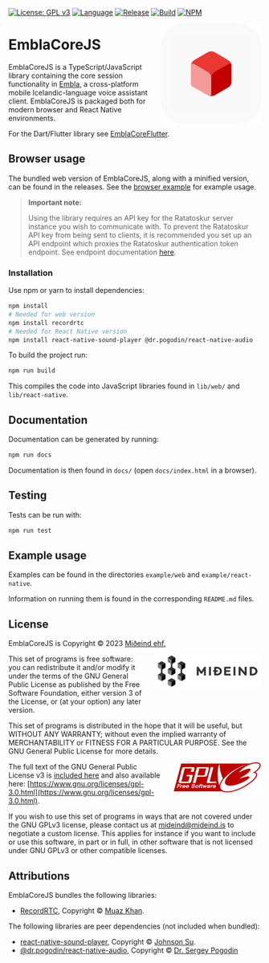 [![License: GPL v3](https://img.shields.io/badge/License-GPLv3-blue.svg)](https://www.gnu.org/licenses/gpl-3.0)
[![Language](https://img.shields.io/badge/language-javascript-yellow)]()
[![Release](https://shields.io/github/v/release/mideind/EmblaCoreJS?display_name=tag)]()
[![Build](https://github.com/mideind/EmblaCoreJS/actions/workflows/main.yml/badge.svg)]()
[![NPM](https://img.shields.io/npm/v/@mideind/embla-core.svg?logo=npm)](https://www.npmjs.com/package/@mideind/embla-core)

<img src="./img/emblacore_icon.png" align="right" width="200" height="200" style="margin-left:20px;">

# EmblaCoreJS

EmblaCoreJS is a TypeScript/JavaScript library containing the core session functionality in [Embla](https://github.com/mideind/EmblaFlutterApp), a cross-platform mobile Icelandic-language voice assistant client. EmblaCoreJS is packaged both for modern browser and React Native environments.

For the Dart/Flutter library see [EmblaCoreFlutter](https://github.com/mideind/EmblaCoreFlutter).

## Browser usage

The bundled web version of EmblaCoreJS, along with a minified version, can be found in the releases.
See the [browser example](./example/web/README.md) for example usage.

> **Important note:**
>
> Using the library requires an API key for the Ratatoskur server instance you wish to communicate with.
> To prevent the Ratatoskur API key from being sent to clients, it is recommended you set up an API endpoint which
> proxies the Ratatoskur authentication token endpoint. See endpoint documentation [here](https://api.greynir.is/docs).

### Installation

Use npm or yarn to install dependencies:

```sh
npm install
# Needed for web version
npm install recordrtc
# Needed for React Native version
npm install react-native-sound-player @dr.pogodin/react-native-audio
```

To build the project run:

```sh
npm run build
```

This compiles the code into JavaScript libraries found in `lib/web/` and `lib/react-native`.

## Documentation

Documentation can be generated by running:

```sh
npm run docs
```

Documentation is then found in `docs/` (open `docs/index.html` in a browser).

## Testing

Tests can be run with:

```bash
npm run test
```

## Example usage

Examples can be found in the directories `example/web` and `example/react-native`.

Information on running them is found in the corresponding `README.md` files.

## License

EmblaCoreJS is Copyright &copy; 2023 [Miðeind ehf.](https://mideind.is)

<a href="https://mideind.is"><img src="./img/mideind_logo.png" alt="Miðeind ehf."
width="214" height="66" align="right" style="margin-left:20px; margin-bottom: 20px;"></a>

This set of programs is free software: you can redistribute it and/or modify it
under the terms of the GNU General Public License as published by the Free
Software Foundation, either version 3 of the License, or (at your option) any later
version.

This set of programs is distributed in the hope that it will be useful, but WITHOUT
ANY WARRANTY; without even the implied warranty of MERCHANTABILITY or FITNESS FOR
A PARTICULAR PURPOSE. See the GNU General Public License for more details.

<a href="https://www.gnu.org/licenses/gpl-3.0.html"><img src="./img/GPLv3.png"
align="right" style="margin-left:15px;" width="180" height="60"></a>

The full text of the GNU General Public License v3 is
[included here](./LICENSE)
and also available here:
[https://www.gnu.org/licenses/gpl-3.0.html](https://www.gnu.org/licenses/gpl-3.0.html).

If you wish to use this set of programs in ways that are not covered under the
GNU GPLv3 license, please contact us at [mideind@mideind.is](mailto:mideind@mideind.is)
to negotiate a custom license. This applies for instance if you want to include or use
this software, in part or in full, in other software that is not licensed under
GNU GPLv3 or other compatible licenses.

## Attributions

EmblaCoreJS bundles the following libraries:

-   [RecordRTC](http://recordrtc.org/), Copyright &copy; [Muaz Khan](https://github.com/muaz-khan).

The following libraries are peer dependencies (not included when bundled):

-   [react-native-sound-player](https://github.com/johnsonsu/react-native-sound-player), Copyright &copy; [Johnson Su](https://github.com/johnsonsu).
-   [@dr.pogodin/react-native-audio](https://github.com/birdofpreyru/react-native-audio), Copyright &copy; [Dr. Sergey Pogodin](https://dr.pogodin.studio)
